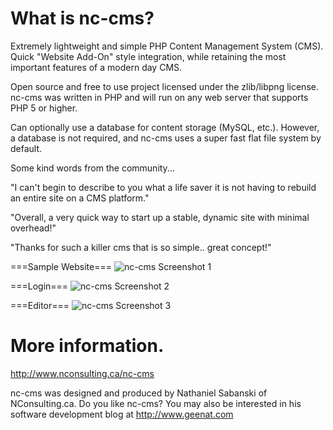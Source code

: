 What is nc-cms?
===============

Extremely lightweight and simple PHP Content Management System (CMS). Quick "Website Add-On" style integration, while retaining the most important features of a modern day CMS. 

Open source and free to use project licensed under the zlib/libpng license. nc-cms was written in PHP and will run on any web server that supports PHP 5 or higher.

Can optionally use a database for content storage (MySQL, etc.). However, a database is not required, and nc-cms uses a super fast flat file system by default.

Some kind words from the community...

"I can't begin to describe to you what a life saver it is not having to rebuild an entire site on a CMS platform."

"Overall, a very quick way to start up a stable, dynamic site with minimal overhead!"

"Thanks for such a killer cms that is so simple.. great concept!"

===Sample Website===
<img src="http://i.imgur.com/I8Kktc2.png" alt="nc-cms Screenshot 1" />

===Login===
<img src="http://i.imgur.com/CFfEaFg.png" alt="nc-cms Screenshot 2" />

===Editor===
<img src="http://i.imgur.com/kd5S8I9.png" alt="nc-cms Screenshot 3" />


More information.
=================

http://www.nconsulting.ca/nc-cms

nc-cms was designed and produced by Nathaniel Sabanski of NConsulting.ca. Do you like nc-cms? You may also be interested in his software development blog at http://www.geenat.com


